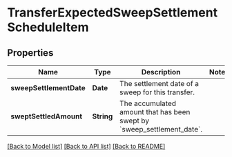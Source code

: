 # TransferExpectedSweepSettlementScheduleItem

## Properties
Name | Type | Description | Notes
------------ | ------------- | ------------- | -------------
**sweepSettlementDate** | **Date** | The settlement date of a sweep for this transfer. | 
**sweptSettledAmount** | **String** | The accumulated amount that has been swept by &#x60;sweep_settlement_date&#x60;. | 

[[Back to Model list]](../README.md#documentation-for-models) [[Back to API list]](../README.md#documentation-for-api-endpoints) [[Back to README]](../README.md)


